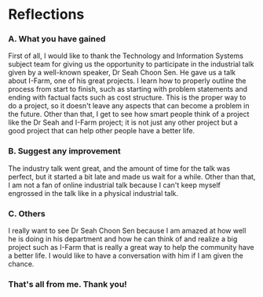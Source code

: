 # Reflections
### A. What you have gained
First of all, I would like to thank the Technology and Information Systems subject team for giving us the opportunity to participate in the industrial talk given by a well-known speaker, Dr Seah Choon Sen. He gave us a talk about I-Farm, one of his great projects. I learn how to properly outline the process from start to finish, such as starting with problem statements and ending with factual facts such as cost structure. This is the proper way to do a project, so it doesn't leave any aspects that can become a problem in the future. Other than that, I get to see how smart people think of a project like the Dr Seah and I-Farm project; it is not just any other project but a good project that can help other people have a better life.

### B. Suggest any improvement
The industry talk went great, and the amount of time for the talk was perfect, but it started a bit late and made us wait for a while. Other than that, I am not a fan of online industrial talk because I can't keep myself engrossed in the talk like in a physical industrial talk.

### C. Others
I really want to see Dr Seah Choon Sen because I am amazed at how well he is doing in his department and how he can think of and realize a big project such as I-Farm that is really a great way to help the community have a better life. I would like to have a conversation with him if I am given the chance.

### That's all from me. Thank you!
